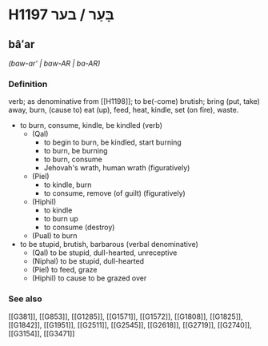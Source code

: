# H1197 בָּעַר / בער

## bâʻar

_(baw-ar' | baw-AR | ba-AR)_

### Definition

verb; as denominative from [[H1198]]; to be(-come) brutish; bring (put, take) away, burn, (cause to) eat (up), feed, heat, kindle, set (on fire), waste.

- to burn, consume, kindle, be kindled (verb)
    - (Qal)
        - to begin to burn, be kindled, start burning
        - to burn, be burning
        - to burn, consume
        - Jehovah's wrath, human wrath (figuratively)
    - (Piel)
        - to kindle, burn
        - to consume, remove (of guilt) (figuratively)
    - (Hiphil)
        - to kindle
        - to burn up
        - to consume (destroy)
    - (Pual) to burn
- to be stupid, brutish, barbarous (verbal denominative)
    - (Qal) to be stupid, dull-hearted, unreceptive
    - (Niphal) to be stupid, dull-hearted
    - (Piel) to feed, graze
    - (Hiphil) to cause to be grazed over
### See also

[[G381]], [[G853]], [[G1285]], [[G1571]], [[G1572]], [[G1808]], [[G1825]], [[G1842]], [[G1951]], [[G2511]], [[G2545]], [[G2618]], [[G2719]], [[G2740]], [[G3154]], [[G3471]]

